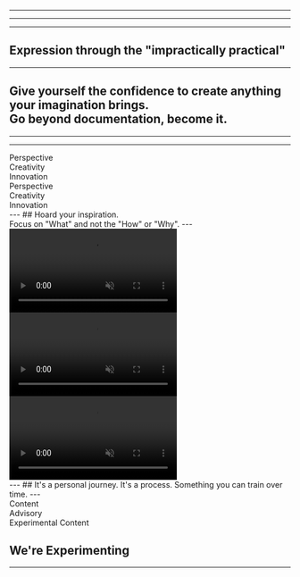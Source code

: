 <!-- .slide: data-background-color="var(--white)" data-background-iframe="/demos/voice-range-inputs/basic" data-background-interactive -->
---
<!-- .slide: data-background-color="var(--white)" data-background-iframe="/demos/voice-range-inputs/accent-color" data-background-interactive -->
---
<!-- .slide: data-background-color="var(--white)" data-background-iframe="/demos/voice-range-inputs/changing-accent-color" data-background-interactive -->
---
<!-- .slide: class="title-slide title-slide--top" data-background-color="var(--fuschia)" data-background-iframe="/demos/voice-range-inputs/eq-range-inputs" data-background-interactive -->
## Expression through the "impractically practical"
---
<!-- .slide: class="title-slide" data-background-color="var(--black)" -->
## Give yourself the <span style="color: var(--citric)">confidence</span> to create <span style="color: var(--fuschia)">anything</span> your imagination brings.<br>Go <span style="color: var(--cinnabar);">beyond documentation</span>, become it.
---
<!-- .slide: data-background-video="/shared/video/handshake.mp4" data-background-video-loop="true" data-background-size="cover" data-background-video-muted="true" -->
---
<!-- .slide: data-background-color="var(--black)" -->
<div class="fuel">
  <div class="word-waterfall">
    <div data-word="Perspective">Perspective</div>
    <div data-word="Creativity">Creativity</div>
    <div data-word="Innovation">Innovation</div>
  </div>
  <div class="word-waterfall">
    <div data-word="Perspective">Perspective</div>
    <div data-word="Creativity">Creativity</div>
    <div data-word="Innovation">Innovation</div>
  </div>
</div>
---
<!-- .slide: class="title-slide" data-background-color="var(--black)"-->
## Hoard your <span style="color: var(--citric)">inspiration</span>.<br><span style="color: var(--blueberry)">Focus</span> on <span style="color: var(--fuschia)">"What"</span> and not the "How" or "Why".
---
<!-- .slide: data-background-color="var(--black)" -->
<div class="demo-row">
  <video autoplay controls muted loop src="/shared/video/demo-two.mp4"></video>
  <video autoplay controls muted loop src="/shared/video/demo-one.mp4"></video>
  <video autoplay controls muted loop src="/shared/video/demo-three.mp4"></video>
</div>
---
<!-- .slide: class="title-slide title-slide--right" .slide: data-background-color="var(--black)"-->
## It's a <span style="color: var(--chateau)">personal</span> journey. It's a <span style="color: var(--selective)">process</span>. Something you can <span style="color: var(--fuschia)">train over time</span>.
---
<!-- .slide: data-background-color="var(--selective)" -->
<div class="content-warning">
  <div>Content</div>
  <div>Advisory</div>
  <div>Experimental Content</div>
</div>

## We're Experimenting
---
<!-- End Creative Intro